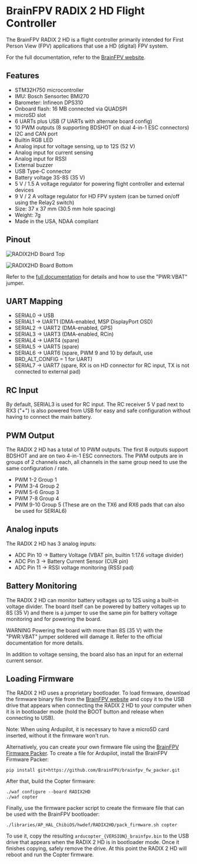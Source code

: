 # BrainFPV RADIX 2 HD Flight Controller

The BrainFPV RADIX 2 HD is a flight controller primarily intended for
First Person View (FPV) applications that use a HD (digital) FPV system.

For the full documentation, refer to the [BrainFPV website](https://www.brainfpv.com/kb/radix-2-hd/).

## Features

 - STM32H750 microcontroller
 - IMU: Bosch Sensortec BMI270
 - Barometer: Infineon DPS310
 - Onboard flash: 16 MB connected via QUADSPI
 - microSD slot
 - 6 UARTs plus USB (7 UARTs with alternate board config)
 - 10 PWM outputs (8 supporting BDSHOT on dual 4-in-1 ESC connectors)
 - I2C and CAN port
 - Builtin RGB LED
 - Analog input for voltage sensing, up to 12S (52 V)
 - Analog input for current sensing
 - Analog input for RSSI
 - External buzzer
 - USB Type-C connector
 - Battery voltage 3S-8S (35 V)
 - 5 V / 1.5 A voltage regulator for powering flight controller and external devices
 - 9 V / 2 A voltage regulator for HD FPV system (can be turned on/off using the Relay2 switch)
 - Size: 37 x 37 mm (30.5 mm hole spacing)
 - Weight: 7g
 - Made in the USA, NDAA compliant

## Pinout

![RADIX2HD Board Top](radix_2_hd_pinout_top.png "RADIX2HD Top")

![RADIX2HD Board Bottom](radix_2_hd_pinout_bottom.png "RADIX2HD Bottom")

Refer to the [full documentation](https://www.brainfpv.com/kb/radix-2-hd/) for details
and how to use the "PWR:VBAT" jumper.

## UART Mapping

 - SERIAL0 -> USB
 - SERIAL1 -> UART1 (DMA-enabled, MSP DisplayPort OSD)
 - SERIAL2 -> UART2 (DMA-enabled, GPS)
 - SERIAL3 -> UART3 (DMA-enabled, RCin)
 - SERIAL4 -> UART4 (spare)
 - SERIAL5 -> UART5 (spare)
 - SERIAL6 -> UART6 (spare, PWM 9 and 10 by default, use BRD_ALT_CONFIG = 1 for UART)
 - SERIAL7 -> UART7 (spare, RX is on HD connector for RC input, TX is not connected to external pad)

## RC Input

By default, SERIAL3 is used for RC input. The RC receiver 5 V pad next to RX3 ("+") is
also powered from USB for easy and safe configuration without having to connect the main
battery.

## PWM Output

The RADIX 2 HD has a total of 10 PWM outputs. The first 8 outputs support BDSHOT and
are on two 4-in-1 ESC connectors. The PWM outputs are in groups of 2 channels each,
all channels in the same group need to use the same configuration / rate.

 - PWM 1-2 Group 1
 - PWM 3-4 Group 2
 - PWM 5-6 Group 3
 - PWM 7-8 Group 4
 - PWM 9-10 Group 5 (These are on the TX6 and RX6 pads that can also be used for SERIAL6)

## Analog inputs

The RADIX 2 HD has 3 analog inputs:

 - ADC Pin 10 -> Battery Voltage (VBAT pin, builtin 1:17.6 voltage divider)
 - ADC Pin 3  -> Battery Current Sensor (CUR pin)
 - ADC Pin 11 -> RSSI voltage monitoring (RSSI pad)

## Battery Monitoring

The RADIX 2 HD can monitor battery voltages up to 12S using a built-in voltage divider.
The board itself can be powered by battery voltages up to 8S (35 V) and there is a jumper
to use the same pin for battery voltage monitoring and for powering the board.

WARNING Powering the board with more than 8S (35 V) with the "PWR:VBAT" jumper soldered
will damage it. Refer to the official documentation for more details.

In addition to voltage sensing, the board also has an input for an external current sensor.

## Loading Firmware

The RADIX 2 HD uses a proprietary bootloader. To load firmware, download the firmware binary file
from the [BrainFPV website](https://www.brainfpv.com/firmware) and copy it to the USB drive
that appears when connecting the RADIX 2 HD to your computer when it is in bootloader mode
(hold the BOOT button and release when connecting to USB).

Note: When using Ardupilot, it is necessary to have a microSD card inserted, without it
the firmware won't run.

Alternatively, you can create your own firmware file using the [BrainFPV Firmware Packer](https://github.com/BrainFPV/brainfpv_fw_packer).
To create a file for Ardupilot, install the BrainFPV Firmware Packer:

    pip install git+https://github.com/BrainFPV/brainfpv_fw_packer.git

After that, build the Copter firmware:

    ./waf configure --board RADIX2HD
    ./waf copter

Finally, use the firmware packer script to create the firmware file that can be used with the
BrainFPV bootloader:

    ./libraries/AP_HAL_ChibiOS/hwdef/RADIX2HD/pack_firmware.sh copter

To use it, copy the resulting `arducopter_{VERSION}_brainfpv.bin` to the USB drive that appears
when the RADIX 2 HD is in bootloader mode. Once it finishes copying, safely remove the drive.
At this point the RADIX 2 HD will reboot and run the Copter firmware.
